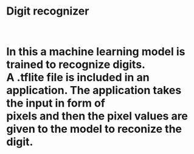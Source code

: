 <h1> Digit recognizer<h1> 
<br>
In this a machine learning model is trained to recognize digits.
<br>
A .tflite file is included in an application. The application takes the input in form of <br> 
pixels and then the pixel values are given to the model to reconize the digit.
